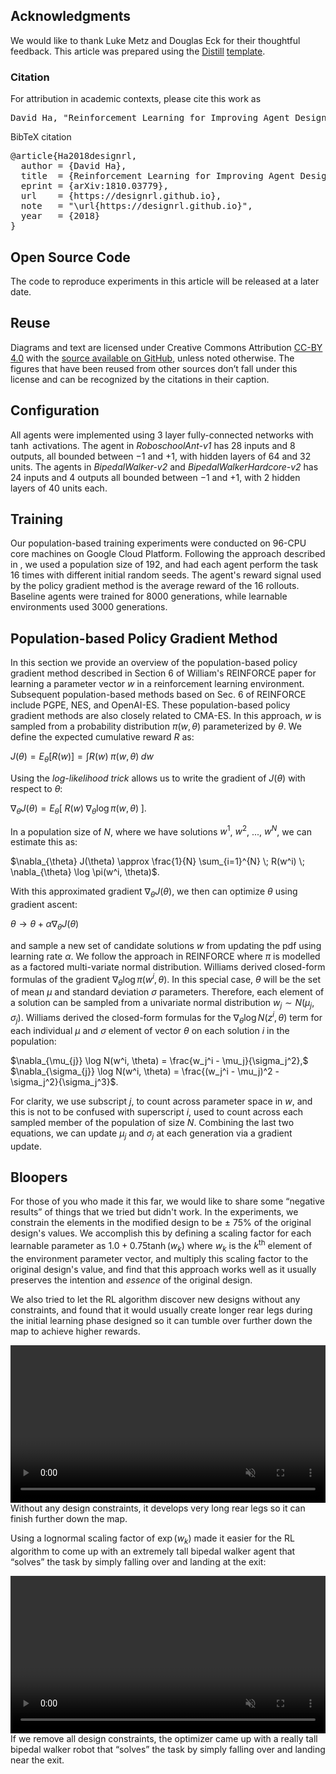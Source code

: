 ## Acknowledgments

We would like to thank Luke Metz and Douglas Eck for their thoughtful feedback. This article was prepared using the [Distill](https://distill.pub) [template](https://github.com/distillpub/template).

<h3 id="citation">Citation</h3>

For attribution in academic contexts, please cite this work as

<pre class="citation short">David Ha, "Reinforcement Learning for Improving Agent Design", 2018.</pre>

BibTeX citation

<pre class="citation long">@article{Ha2018designrl,
  author = {David Ha},
  title  = {Reinforcement Learning for Improving Agent Design},
  eprint = {arXiv:1810.03779},
  url    = {https://designrl.github.io},
  note   = "\url{https://designrl.github.io}",
  year   = {2018}
}</pre>

## Open Source Code

The code to reproduce experiments in this article will be released at a later date.

## Reuse

Diagrams and text are licensed under Creative Commons Attribution [CC-BY 4.0](https://creativecommons.org/licenses/by/4.0/) with the [source available on GitHub](https://github.com/designrl/designrl.github.io), unless noted otherwise. The figures that have been reused from other sources don’t fall under this license and can be recognized by the citations in their caption.

## Configuration

All agents were implemented using 3 layer fully-connected networks with $\tanh$ activations. The agent in *RoboschoolAnt-v1* has 28 inputs and 8 outputs, all bounded between $-1$ and $+1$, with hidden layers of 64 and 32 units. The agents in *BipedalWalker-v2* and *BipedalWalkerHardcore-v2* has 24 inputs and 4 outputs all bounded between $-1$ and $+1$, with 2 hidden layers of 40 units each.

## Training

Our population-based training experiments were conducted on 96-CPU core machines on Google Cloud Platform. Following the approach described in <dt-cite key="stablees"></dt-cite>, we used a population size of 192, and had each agent perform the task 16 times with different initial random seeds. The agent's reward signal used by the policy gradient method is the average reward of the 16 rollouts. Baseline agents were trained for 8000 generations, while learnable environments used 3000 generations.

## Population-based Policy Gradient Method

In this section we provide an overview of the population-based policy gradient method described in Section 6 of William's REINFORCE<dt-cite key="williams1992"></dt-cite> paper for learning a parameter vector $w$ in a reinforcement learning environment. Subsequent population-based methods based on Sec. 6 of REINFORCE include PGPE<dt-cite key="pepg"></dt-cite>, NES<dt-cite key="wierstra2008natural"></dt-cite>, and OpenAI-ES<dt-cite key="openai_es"></dt-cite>. These population-based policy gradient methods are also closely related to CMA-ES<dt-cite key="cmaes,akimoto2012theoretical"></dt-cite>. In this approach, $w$ is sampled from a probability distribution $\pi(w, \theta)$ parameterized by $\theta$. We define the expected cumulative reward $R$ as:

$J(\theta) = E_{\theta}[R(w)] = \int R(w) \; \pi(w, \theta) \; dw$

Using the *log-likelihood trick* allows us to write the gradient of $J(\theta)$ with respect to $\theta$:

$\nabla_{\theta} J(\theta) = E_{\theta}[ \; R(w)  \; \nabla_{\theta} \log \pi(w, \theta) \; ]$.

In a population size of $N$, where we have solutions $w^1$, $w^2$, ..., $w^N$, we can estimate this as:

$\nabla_{\theta} J(\theta) \approx \frac{1}{N} \sum_{i=1}^{N} \; R(w^i)  \; \nabla_{\theta} \log \pi(w^i, \theta)$.

With this approximated gradient $\nabla_{\theta} J(\theta)$, we then can optimize $\theta$ using gradient ascent:

$\theta \rightarrow \theta + \alpha \nabla_{\theta} J(\theta)$

and sample a new set of candidate solutions $w$ from updating the pdf using learning rate $\alpha$. We follow the approach in REINFORCE where $\pi$ is modelled as a factored multi-variate normal distribution. Williams derived closed-form formulas of the gradient $\nabla_{\theta} \log \pi(w^i, \theta)$. In this special case, $\theta$ will be the set of mean $\mu$ and standard deviation $\sigma$ parameters. Therefore, each element of a solution can be sampled from a univariate normal distribution $w_j \sim N(\mu_j, \sigma_j)$. Williams derived the closed-form formulas for the $\nabla_{\theta} \log N(z^i, \theta)$ term for each individual $\mu$ and $\sigma$ element of vector $\theta$ on each solution $i$ in the population:

$\nabla_{\mu_{j}} \log N(w^i, \theta) = \frac{w_j^i - \mu_j}{\sigma_j^2},$ $\nabla_{\sigma_{j}} \log N(w^i, \theta) = \frac{(w_j^i - \mu_j)^2 - \sigma_j^2}{\sigma_j^3}$.

For clarity, we use subscript $j$, to count across parameter space in $w$, and this is not to be confused with superscript $i$, used to count across each sampled member of the population of size $N$. Combining the last two equations, we can update $\mu_j$ and $\sigma_j$ at each generation via a gradient update.

## Bloopers

For those of you who made it this far, we would like to share some “negative results” of things that we tried but didn't work. In the experiments, we constrain the elements in the modified design to be $\pm$ 75\% of the original design's values. We accomplish this by defining a scaling factor for each learnable parameter as $1.0+0.75 \tanh(w_k)$ where $w_k$ is the $k^{\text{th}}$ element of the environment parameter vector, and multiply this scaling factor to the original design's value, and find that this approach works well as it usually preserves the intention and *essence* of the original design.

We also tried to let the RL algorithm discover new designs without any constraints, and found that it would usually create longer rear legs during the initial learning phase designed so it can tumble over further down the map to achieve higher rewards.

<div style="text-align: center;">
<video class="b-lazy" data-src="https://storage.googleapis.com/quickdraw-models/sketchRNN/designrl/augmentbipedsmalllegs.lognormal.blooper.mp4" type="video/mp4" autoplay muted playsinline loop style="display: block; margin: auto; width: 100%;" ></video>
<figcaption style="text-align: left;">Without any design constraints, it develops very long rear legs so it can finish further down the map.</figcaption>
</div>

Using a lognormal scaling factor of $\exp(w_k)$ made it easier for the RL algorithm to come up with an extremely tall bipedal walker agent that “solves” the task by simply falling over and landing at the exit:

<div style="text-align: center;">
<video class="b-lazy" data-src="https://storage.googleapis.com/quickdraw-models/sketchRNN/designrl/augmentbipedhard.lognormal.blooper.mp4" type="video/mp4" autoplay muted playsinline loop style="display: block; margin: auto; width: 100%;" ></video>
<figcaption style="text-align: left;">If we remove all design constraints, the optimizer came up with a really tall bipedal walker robot that “solves” the task by simply falling over and landing near the exit.</figcaption>
</div>
